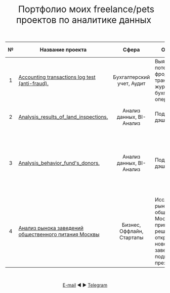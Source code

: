 <h1 style="font-weight:normal" align="center">
  &nbsp;Портфолио моих freelance/pets проектов по аналитике данных&nbsp;
</h1>
<br>

|№|Название проекта|Сфера|Описание|Навыки и инструменты|Ключевые теги|
|:-----:|-----|:-----:|-----|:-----:|:-----:|
|1|[Accounting transactions log test (anti-fraud).](https://github.com/AVGorbulya/My_freelance_project/tree/main/Accounting_transactions_log_test)|Бухгалтерский учет, Аудит|Выявление потенциальных фрод-транзакций в журнале бухгалтерских операций| `Python` `Pandas` |предобработка, срезы данных, функции, обработка текста|
|2|[Analysis_results_of_land_inspections.](https://github.com/AVGorbulya/My_freelance_projects/tree/main/Analysis_results_of_land_inspections)|Анализ данных, BI-Анализ|Подготовка дэшборда| `Python` `Pandas`  'GeoJson' 'Folium' 'Streamlit' |геоаналитика|
|3|[Analysis_behavior_fund's_donors.](https://github.com/AVGorbulya/My_freelance_projects/tree/main/Analysis_behavior_fund's_donors)|Анализ данных, BI-Анализ|Подготовка дэшборда| Python, Pandas, plotly,  matplotlib, scipy |обработка данных, RFM-анализ, статистический тест, критерий Стьюдента, Манна-Уитния, Левена, Шапаиро-Уилка|
|4|[Анализ рынока заведений общественного питания Москвы](https://github.com/AVGorbulya/Yandex_Practicum/tree/main/8_Исследование%20рынка%20заведений%20общественного%20питания%20Москвы)|Бизнес, Оффлайн, Стартапы|Исследования рынка общепита в Москве для принятия решения об открытии нового заведения; подготовка презентации| `pandas` `numpy` `matplotlib` `seaborn` `plotly` `json` `folium` `MarkerCluster` |обработка данных, визуализация данных, создание презентаций|

 

<br>
<span align="center">

[E-mail](mailto:avgorjob@gmail.com) ◄ ► [Telegram](https://t.me/AVGorbulya)


